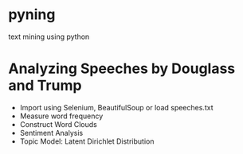 # pyning
text mining using python


# Analyzing Speeches by Douglass and Trump
- Import using Selenium, BeautifulSoup or load speeches.txt
- Measure word frequency
- Construct Word Clouds
- Sentiment Analysis
- Topic Model: Latent Dirichlet Distribution

